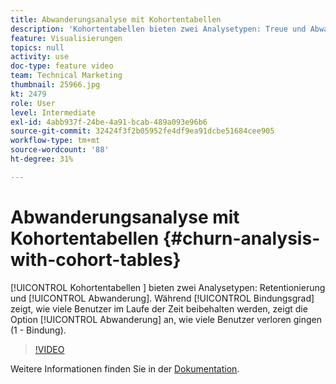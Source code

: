 ```yaml
---
title: Abwanderungsanalyse mit Kohortentabellen
description: 'Kohortentabellen bieten zwei Analysetypen: Treue und Abwanderung. Während die Treue zeigt, wie viele Benutzer im Laufe der Zeit beibehalten werden, zeigt die Option Abwanderung an, wie viele Benutzer verloren gingen (1 - Bindung).'
feature: Visualisierungen
topics: null
activity: use
doc-type: feature video
team: Technical Marketing
thumbnail: 25966.jpg
kt: 2479
role: User
level: Intermediate
exl-id: 4abb937f-24be-4a91-bcab-489a093e96b6
source-git-commit: 32424f3f2b05952fe4df9ea91dcbe51684cee905
workflow-type: tm+mt
source-wordcount: '88'
ht-degree: 31%

---
```


# Abwanderungsanalyse mit Kohortentabellen {#churn-analysis-with-cohort-tables}

[!UICONTROL Kohortentabellen ] bieten zwei Analysetypen:   Retentionierung und  [!UICONTROL Abwanderung]. Während [!UICONTROL Bindungsgrad] zeigt, wie viele Benutzer im Laufe der Zeit beibehalten werden, zeigt die Option [!UICONTROL Abwanderung] an, wie viele Benutzer verloren gingen (1 - Bindung).

>[!VIDEO](https://video.tv.adobe.com/v/25966/?quality=12)

Weitere Informationen finden Sie in der [Dokumentation](https://marketing.adobe.com/resources/help/de_DE/analytics/analysis-workspace/cohort_analysis.html).
